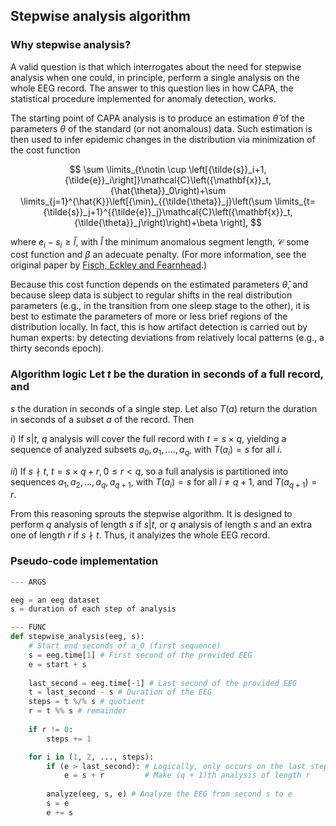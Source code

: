 ﻿
## Stepwise analysis algorithm

### Why stepwise analysis?

A valid question is that which interrogates about the need for stepwise
analysis when one could, in principle, perform a single analysis on the whole
EEG record. The answer to this question lies in how CAPA, the statistical
procedure implemented for anomaly detection, works.

The starting point of CAPA analysis is to produce an estimation $\hat{\theta}$
of the parameters $\theta$ of the standard (or not anomalous) data. Such
estimation is then used to infer epidemic changes in the distribution via
minimization of the cost function 

$$ \sum \limits_{t\notin \cup
\left[{\tilde{s}}_i+1,{\tilde{e}}_i\right]}\mathcal{C}\left({\mathbf{x}}_t,{\hat{\theta}}_0\right)+\sum
\limits_{j=1}^{\hat{K}}\left[{\min}_{{\tilde{\theta}}_j}\left(\sum
\limits_{t={\tilde{s}}_j+1}^{{\tilde{e}}_j}\mathcal{C}\left({\mathbf{x}}_t,{\tilde{\theta}}_j\right)\right)+\beta
\right], $$

where $e_i - s_i \geq \hat{l}$, with $\hat{l}$ the minimum anomalous segment
length, $\mathcal{C}$ some cost function and $\beta$ an adecuate penalty. (For
more information, see the original paper by [Fisch, Eckley and
Fearnhead](https://onlinelibrary.wiley.com/doi/full/10.1002/sam.11586).)

Because this cost function depends on the estimated parameters $\hat{\theta}$,
and because sleep data is subject to regular shifts in the real distribution
parameters (e.g., in the transition from one sleep stage to the other), it is
best to estimate the parameters of more or less brief regions of the
distribution locally. In fact, this is how artifact detection is carried out by
human experts: by detecting deviations from relatively local patterns (e.g., a
thirty seconds epoch).

### Algorithm logic Let $t$ be the duration in seconds of a full record, and
$s$ the duration in seconds of a single step. Let also $T(a)$ return the
duration in seconds of a subset $a$ of the record. Then

$i)$ If $s | t$, $q$ analysis will cover the full record with $t = s \times q$,
yielding a sequence of analyzed subsets $a_0, a_1, ...., a_q$, with $T(a_i) =
s$  for all $i$.

$ii)$ If $s \nmid t$, $t = s \times q + r, 0 \leq r < q$, so a full analysis is
partitioned into sequences $a_1, a_2, ..., a_q, a_{q+1}$, with $T(a_i) = s$ for
all $i \neq q + 1$, and $T(a_{q + 1}) = r$.

From this reasoning sprouts the stepwise algorithm. It is designed to perform
$q$ analysis of length $s$ if $s | t$, or $q$ analysis of length $s$ and an
extra one of length $r$ if $s \nmid t$. Thus, it analyizes the whole EEG
record. 

### Pseudo-code implementation

```python
--- ARGS

eeg = an eeg dataset
s = duration of each step of analysis

--- FUNC
def stepwise_analysis(eeg, s):
	# Start end seconds of a_0 (first sequence)
	s = eeg.time[1] # First second of the provided EEG
	e = start + s
	
	last_second = eeg.time[-1] # Last second of the provided EEG
	t = last_second - s # Duration of the EEG
	steps = t %/% s # quotient
	r = t %% s # remainder
	
	if r != 0:
		steps += 1

	for i in (1, 2, ..., steps):
		if (e > last_second): # Logically, only occurs on the last step if r!= 0
			e = s + r 		  # Make (q + 1)th analysis of length r
			
		analyze(eeg, s, e) # Analyze the EEG from second s to e
		s = e
		e += s
```
